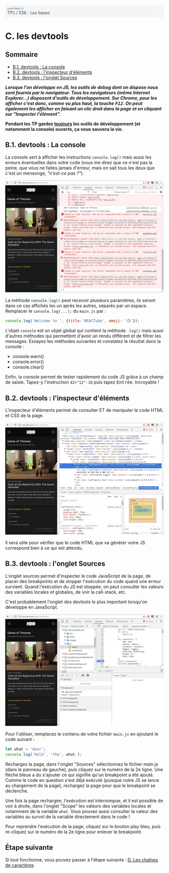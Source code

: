 <img src="images/readme/header-small.jpg" >

# C. les devtools <!-- omit in toc -->

## Sommaire <!-- omit in toc -->
- [B.1. devtools : La console](#b1-devtools--la-console)
- [B.2. devtools : l'inspecteur d'éléments](#b2-devtools--linspecteur-déléments)
- [B.3. devtools : l'onglet Sources](#b3-devtools--longlet-sources)

***Lorsque l'on développe en JS, les outils de debug dont on dispose nous sont fournis par le navigateur. Tous les navigateurs (même Internet Explorer...) disposent d'outils de développement. Sur Chrome, pour les afficher c'est donc, comme vu plus haut, la touche <kbd>F12</kbd>. On peut également les afficher en faisant un clic droit dans la page et en cliquant sur "Inspecter l'élément".***

**Pendant les TP gardez <u>toujours</u> les outils de développement (et notamment la console) ouverts, ça vous sauvera la vie.**

## B.1. devtools : La console
La console sert à afficher les instructions `console.log()` mais aussi les erreurs éventuelles dans votre code (vous me direz que ce n'est pas la peine, que vous ne faites jamais d'erreur, mais on sait tous les deux que c'est un mensonge, *"n'est-ce pas ?"*).

<img src="images/readme/devtools-console.jpg" >

La méthode `console.log()` peut recevoir plusieurs paramètres, ils seront dans ce cas affichés les un après les autres, séparés par un espace. Remplacer le `console.log(...);` du `main.js` par :
```js
console.log('Welcome to ', {title:'REACTube', emoji: '📺'});
```

L'objet `console` est un objet global qui contient la méthode `.log()` mais aussi d'autres méthodes qui permettent d'avoir un rendu différent et de filtrer les messages. Essayez les méthodes suivantes et constatez le résultat dans la console :
- console.warn()
- console.error()
- console.clear()

Enfin, la console permet de tester rapidement du code JS grâce à un champ de saisie. Tapez-y l'instruction `42+"12"-10` puis tapez <kbd>Entrée</kbd>. Incroyable !

## B.2. devtools : l'inspecteur d'éléments

L'inspecteur d'éléments permet de consulter ET de manipuler le code HTML et CSS de la page.

<img src="images/readme/devtools-inspecteur.jpg" >

Il sera utile pour vérifier que le code HTML que va générer votre JS correspond bien à ce qui est attendu.

## B.3. devtools : l'onglet Sources
L'onglet sources permet d'inspecter le code JavaScript de la page, de placer des breakpoints et de stopper l'exécution du code quand une erreur survient. Quand l'exécution du JS est stoppée, on peut consulter les valeurs des variables locales et globales, de voir la call-stack, etc.

C'est probablement l'onglet des devtools le plus important lorsqu'on développe en JavaScript.

<img src="images/readme/devtools-sources.jpg" >

Pour l'utiliser, remplacez le contenu de votre fichier `main.js` en ajoutant le code suivant :
```js
let what = 'door';
console.log('Hold', 'the', what );
```
Rechargez la page, dans l'onglet "Sources" sélectionnez le fichier main.js (dans le panneau de gauche), puis cliquez sur le numéro de la 2e ligne. Une flèche bleue a du s'ajouter ce qui signifie qu'un breakpoint a été ajouté. Comme le code en question s'est déjà exécuté (puisque notre JS se lance au chargement de la page), rechargez la page pour que le breakpoint se déclenche.

Une fois la page rechargée, l'exécution est interrompue, et il est possible de voir à droite, dans l'onglet "Scope" les valeurs des variables locales et notamment de la variable `what`. Vous pouvez aussi consulter la valeur des variables au survol de la variable directement dans le code !

Pour reprendre l'exécution de la page, cliquez sur le bouton play bleu, puis re-cliquez sur le numéro de la 2e ligne pour enlever le breakpoint.

## Étape suivante <!-- omit in toc -->
Si tout fonctionne, vous pouvez passer à l'étape suivante : [D. Les chaînes de caractères](D-chaines.md)